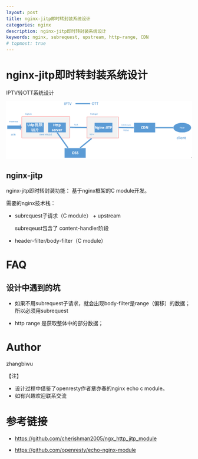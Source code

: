```yaml
---
layout: post
title: nginx-jitp即时转封装系统设计
categories: nginx
description: nginx-jitp即时转封装系统设计
keywords: nginx, subrequest, upstream, http-range, CDN
# topmost: true
---
```


# nginx-jitp即时转封装系统设计

IPTV转OTT系统设计

![nginx-jitp](/images/posts/nginx/nginx-jitp.png)


## nginx-jitp

nginx-jitp即时转封装功能： 基于nginx框架的C module开发。

需要的nginx技术栈：

* subrequest子请求（C module） + upstream

  subreqeust包含了 content-handler阶段

* header-filter/body-filter（C module）

# FAQ

## 设计中遇到的坑

* 如果不用subrequest子请求，就会出现body-filter是range（偏移）的数据；所以必须用subrequest

* http range 是获取整体中的部分数据；

# Author

zhangbiwu 

【注】
* 设计过程中借鉴了openresty作者章亦春的nginx echo c module。
* 如有兴趣欢迎联系交流

# 参考链接

* https://github.com/cherishman2005/ngx_http_jitp_module

* https://github.com/openresty/echo-nginx-module
